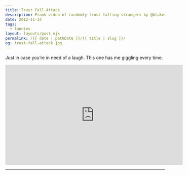 ```yaml
---
title: Trust Fall Attack
description: Prank video of randomly trust falling strangers by @blakesoldchannel5517 on YouTube.
date: 2012-11-14
tags: 
  - funnies
layout: layouts/post.njk
permalink: /{{ date | pathDate }}/{{ title | slug }}/
og: trust-fall-attack.jpg
---
```


Just in case you’re in need of a laugh. This one has me giggling every time.

<iframe class="youtube-video" width="560" height="315" src="https://www.youtube.com/embed/Honw9i_m9hI" title="YouTube video player" frameborder="0" allow="accelerometer; autoplay; clipboard-write; encrypted-media; gyroscope; picture-in-picture; web-share" allowfullscreen></iframe>

---
